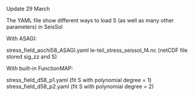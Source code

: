 Update 29 March 

The YAML file show different ways to load S (as well as many other parameters) in SeisSol

With ASAGI: 

stress_field_aochi58_ASAGI.yaml
le-teil_stress_seissol_f4.nc (netCDF file stored sig_zz and S)


With built-in FunctionMAP: 

stress_field_d58_p1.yaml (fit S with polynomial degree = 1)
stress_field_d58_p2.yaml (fit S with polynomial degree = 2)


